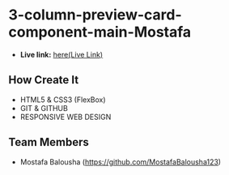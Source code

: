 # 3-column-preview-card-component-main-Mostafa
- **Live link:**
[here(Live Link)](https://ninjas-t.github.io/3-column-preview-card-component-main-Mostafa/)

## How Create It
- HTML5 & CSS3 (FlexBox)
- GIT & GITHUB
- RESPONSIVE WEB DESIGN

## Team Members
- Mostafa Balousha (https://github.com/MostafaBalousha123)
